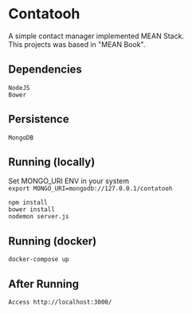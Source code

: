 # Contatooh

A simple contact manager implemented MEAN Stack.<br/>
This projects was based in "MEAN Book".

## Dependencies

``NodeJS``<br/>
``Bower``

## Persistence

``MongoDB``

## Running (locally)

Set MONGO_URI ENV in your system<br/>
``export MONGO_URI=mongodb://127.0.0.1/contatooh``<br/>

``npm install``<br/>
``bower install``<br/>
``nodemon server.js``<br/>

## Running (docker)

``docker-compose up``

## After Running

``Access http://localhost:3000/``